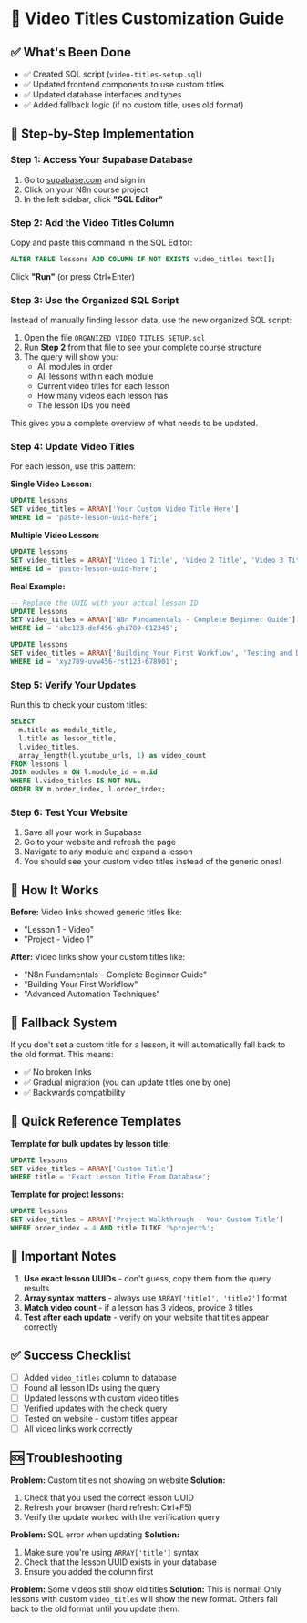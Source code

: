 # 🎥 Video Titles Customization Guide

## ✅ What's Been Done
- ✅ Created SQL script (`video-titles-setup.sql`)
- ✅ Updated frontend components to use custom titles
- ✅ Updated database interfaces and types
- ✅ Added fallback logic (if no custom title, uses old format)

## 🚀 Step-by-Step Implementation

### **Step 1: Access Your Supabase Database**
1. Go to [supabase.com](https://supabase.com) and sign in
2. Click on your N8n course project
3. In the left sidebar, click **"SQL Editor"**

### **Step 2: Add the Video Titles Column**
Copy and paste this command in the SQL Editor:
```sql
ALTER TABLE lessons ADD COLUMN IF NOT EXISTS video_titles text[];
```
Click **"Run"** (or press Ctrl+Enter)

### **Step 3: Use the Organized SQL Script**
Instead of manually finding lesson data, use the new organized SQL script:

1. Open the file `ORGANIZED_VIDEO_TITLES_SETUP.sql`
2. Run **Step 2** from that file to see your complete course structure
3. The query will show you:
   - All modules in order
   - All lessons within each module
   - Current video titles for each lesson
   - How many videos each lesson has
   - The lesson IDs you need

This gives you a complete overview of what needs to be updated.

### **Step 4: Update Video Titles**

For each lesson, use this pattern:

**Single Video Lesson:**
```sql
UPDATE lessons 
SET video_titles = ARRAY['Your Custom Video Title Here']
WHERE id = 'paste-lesson-uuid-here';
```

**Multiple Video Lesson:**
```sql
UPDATE lessons 
SET video_titles = ARRAY['Video 1 Title', 'Video 2 Title', 'Video 3 Title']
WHERE id = 'paste-lesson-uuid-here';
```

**Real Example:**
```sql
-- Replace the UUID with your actual lesson ID
UPDATE lessons 
SET video_titles = ARRAY['N8n Fundamentals - Complete Beginner Guide']
WHERE id = 'abc123-def456-ghi789-012345';

UPDATE lessons 
SET video_titles = ARRAY['Building Your First Workflow', 'Testing and Debugging']
WHERE id = 'xyz789-uvw456-rst123-678901';
```

### **Step 5: Verify Your Updates**
Run this to check your custom titles:
```sql
SELECT 
  m.title as module_title,
  l.title as lesson_title,
  l.video_titles,
  array_length(l.youtube_urls, 1) as video_count
FROM lessons l
JOIN modules m ON l.module_id = m.id
WHERE l.video_titles IS NOT NULL
ORDER BY m.order_index, l.order_index;
```

### **Step 6: Test Your Website**
1. Save all your work in Supabase
2. Go to your website and refresh the page
3. Navigate to any module and expand a lesson
4. You should see your custom video titles instead of the generic ones!

## 🎯 How It Works

**Before:** Video links showed generic titles like:
- "Lesson 1 - Video"
- "Project - Video 1"

**After:** Video links show your custom titles like:
- "N8n Fundamentals - Complete Beginner Guide"
- "Building Your First Workflow"
- "Advanced Automation Techniques"

## 🔧 Fallback System

If you don't set a custom title for a lesson, it will automatically fall back to the old format. This means:
- ✅ No broken links
- ✅ Gradual migration (you can update titles one by one)
- ✅ Backwards compatibility

## 📝 Quick Reference Templates

**Template for bulk updates by lesson title:**
```sql
UPDATE lessons 
SET video_titles = ARRAY['Custom Title']
WHERE title = 'Exact Lesson Title From Database';
```

**Template for project lessons:**
```sql
UPDATE lessons 
SET video_titles = ARRAY['Project Walkthrough - Your Custom Title']
WHERE order_index = 4 AND title ILIKE '%project%';
```

## 🚨 Important Notes

1. **Use exact lesson UUIDs** - don't guess, copy them from the query results
2. **Array syntax matters** - always use `ARRAY['title1', 'title2']` format
3. **Match video count** - if a lesson has 3 videos, provide 3 titles
4. **Test after each update** - verify on your website that titles appear correctly

## ✅ Success Checklist

- [ ] Added `video_titles` column to database
- [ ] Found all lesson IDs using the query
- [ ] Updated lessons with custom video titles
- [ ] Verified updates with the check query
- [ ] Tested on website - custom titles appear
- [ ] All video links work correctly

## 🆘 Troubleshooting

**Problem:** Custom titles not showing on website
**Solution:** 
1. Check that you used the correct lesson UUID
2. Refresh your browser (hard refresh: Ctrl+F5)
3. Verify the update worked with the verification query

**Problem:** SQL error when updating
**Solution:**
1. Make sure you're using `ARRAY['title']` syntax
2. Check that the lesson UUID exists in your database
3. Ensure you added the column first

**Problem:** Some videos still show old titles
**Solution:** This is normal! Only lessons with custom `video_titles` will show the new format. Others fall back to the old format until you update them.
